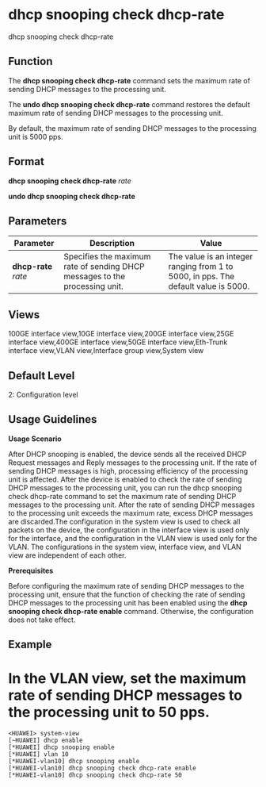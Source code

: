 dhcp snooping check dhcp-rate
=============================

dhcp snooping check dhcp-rate

Function
--------



The **dhcp snooping check dhcp-rate** command sets the maximum rate of sending DHCP messages to the processing unit.

The **undo dhcp snooping check dhcp-rate** command restores the default maximum rate of sending DHCP messages to the processing unit.



By default, the maximum rate of sending DHCP messages to the processing unit is 5000 pps.


Format
------

**dhcp snooping check dhcp-rate** *rate*

**undo dhcp snooping check dhcp-rate**


Parameters
----------

| Parameter | Description | Value |
| --- | --- | --- |
| **dhcp-rate** *rate* | Specifies the maximum rate of sending DHCP messages to the processing unit. | The value is an integer ranging from 1 to 5000, in pps. The default value is 5000. |



Views
-----

100GE interface view,10GE interface view,200GE interface view,25GE interface view,400GE interface view,50GE interface view,Eth-Trunk interface view,VLAN view,Interface group view,System view


Default Level
-------------

2: Configuration level


Usage Guidelines
----------------

**Usage Scenario**

After DHCP snooping is enabled, the device sends all the received DHCP Request messages and Reply messages to the processing unit. If the rate of sending DHCP messages is high, processing efficiency of the processing unit is affected. After the device is enabled to check the rate of sending DHCP messages to the processing unit, you can run the dhcp snooping check dhcp-rate command to set the maximum rate of sending DHCP messages to the processing unit. After the rate of sending DHCP messages to the processing unit exceeds the maximum rate, excess DHCP messages are discarded.The configuration in the system view is used to check all packets on the device, the configuration in the interface view is used only for the interface, and the configuration in the VLAN view is used only for the VLAN. The configurations in the system view, interface view, and VLAN view are independent of each other.

**Prerequisites**

Before configuring the maximum rate of sending DHCP messages to the processing unit, ensure that the function of checking the rate of sending DHCP messages to the processing unit has been enabled using the **dhcp snooping check dhcp-rate enable** command. Otherwise, the configuration does not take effect.


Example
-------

# In the VLAN view, set the maximum rate of sending DHCP messages to the processing unit to 50 pps.
```
<HUAWEI> system-view
[~HUAWEI] dhcp enable
[*HUAWEI] dhcp snooping enable
[*HUAWEI] vlan 10
[*HUAWEI-vlan10] dhcp snooping enable
[*HUAWEI-vlan10] dhcp snooping check dhcp-rate enable
[*HUAWEI-vlan10] dhcp snooping check dhcp-rate 50

```